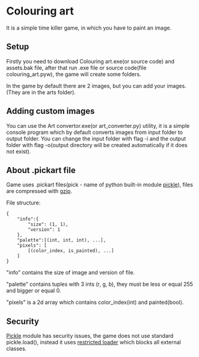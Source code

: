 # Colouring art
It is a simple time killer game, in which you have to paint an image.

## Setup
Firstly you need to download Colouring art.exe(or source code) and assets.bak file, after that run .exe file or source code(file colouring_art.pyw), the game will create some folders.

In the game by default there are 2 images, but you can add your images.
(They are in the arts folder).

## Adding custom images
You can use the Art convertor.exe(or art_converter.py) utility, it is a simple console program which by default converts images from input folder to output folder. You can change the input folder with flag -i and the output folder with flag -o(output directory will be created automatically if it does not exist).

## About .pickart file
Game uses .pickart files(pick - name of python built-in module [pickle](https://docs.python.org/3.9/library/pickle.html)), files are compressed with [gzip](https://docs.python.org/3.9/library/gzip.html).

File structure:
```
{
    "info":{
        "size": (1, 1),
        "version": 1
    },
    "palette":[(int, int, int), ...],
    "pixels": [
        [(color_index, is_painted), ...]
    ]
}
```
"info" contains the size of image and version of file.

"palette" contains tuples with 3 ints (r, g, b), they must be less or equal 255 and bigger or equal 0.

"pixels" is a 2d array which contains color_index(int) and painted(bool).

## Security
[Pickle](https://docs.python.org/3.9/library/pickle.html) module has security issues, the game does not use standard pickle.load(), instead it uses [restricted loader](https://docs.python.org/3/library/pickle.html#restricting-globals) which blocks all external classes.
